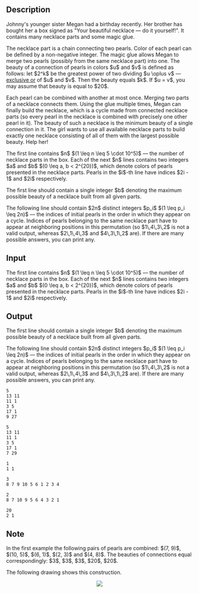 ## Description

<div><p>Johnny's younger sister Megan had a birthday recently. Her brother has bought her a box signed as "<span class="tex-font-style-it">Your beautiful necklace&nbsp;— do it yourself!</span>". It contains many necklace parts and some magic glue. </p><p>The necklace part is a chain connecting two pearls. Color of each pearl can be defined by a non-negative integer. The magic glue allows Megan to merge two pearls (possibly from the same necklace part) into one. The beauty of a connection of pearls in colors $u$ and $v$ is defined as follows: let $2^k$ be the greatest power of two dividing $u \oplus v$&nbsp;— <a href="https://en.wikipedia.org/wiki/Exclusive_or#Computer_science">exclusive or</a> of $u$ and $v$. Then the beauty equals $k$. If $u = v$, you may assume that beauty is equal to $20$.</p><p>Each pearl can be combined with another at most once. Merging two parts of a necklace connects them. Using the glue multiple times, Megan can finally build the necklace, which is a cycle made from connected necklace parts (so every pearl in the necklace is combined with precisely one other pearl in it). The beauty of such a necklace is the minimum beauty of a single connection in it. The girl wants to use all available necklace parts to build <span class="tex-font-style-bf">exactly one</span> necklace consisting of <span class="tex-font-style-bf">all of them</span> with the largest possible beauty. Help her!</p></div><div class="input-specification"><p>The first line contains $n$ $(1 \leq n \leq 5 \cdot 10^5)$&nbsp;— the number of necklace parts in the box. Each of the next $n$ lines contains two integers $a$ and $b$ $(0 \leq a, b &lt; 2^{20})$, which denote colors of pearls presented in the necklace parts. Pearls in the $i$-th line have indices $2i - 1$ and $2i$ respectively.</p></div><div class="output-specification"><p>The first line should contain a single integer $b$ denoting the maximum possible beauty of a necklace built from all given parts.</p><p>The following line should contain $2n$ distinct integers $p_i$ $(1 \leq p_i \leq 2n)$&nbsp;— the indices of initial pearls in the order in which they appear on a cycle. Indices of pearls belonging to the same necklace part have to appear at neighboring positions in this permutation (so $1\,4\,3\,2$ is not a valid output, whereas $2\,1\,4\,3$ and $4\,3\,1\,2$ are). If there are many possible answers, you can print any.</p></div>

## Input

<p>The first line contains $n$ $(1 \leq n \leq 5 \cdot 10^5)$&nbsp;— the number of necklace parts in the box. Each of the next $n$ lines contains two integers $a$ and $b$ $(0 \leq a, b &lt; 2^{20})$, which denote colors of pearls presented in the necklace parts. Pearls in the $i$-th line have indices $2i - 1$ and $2i$ respectively.</p>

## Output

<p>The first line should contain a single integer $b$ denoting the maximum possible beauty of a necklace built from all given parts.</p><p>The following line should contain $2n$ distinct integers $p_i$ $(1 \leq p_i \leq 2n)$&nbsp;— the indices of initial pearls in the order in which they appear on a cycle. Indices of pearls belonging to the same necklace part have to appear at neighboring positions in this permutation (so $1\,4\,3\,2$ is not a valid output, whereas $2\,1\,4\,3$ and $4\,3\,1\,2$ are). If there are many possible answers, you can print any.</p>





```input1
5
13 11
11 1
3 5
17 1
9 27
```




```input2
5
13 11
11 1
3 5
17 1
7 29
```




```input3
1
1 1
```




```output1
3
8 7 9 10 5 6 1 2 3 4
```




```output2
2
8 7 10 9 5 6 4 3 2 1
```




```output3
20
2 1
```



## Note

<p>In the first example the following pairs of pearls are combined: $(7, 9)$, $(10, 5)$, $(6, 1)$, $(2, 3)$ and $(4, 8)$. The beauties of connections equal correspondingly: $3$, $3$, $3$, $20$, $20$.</p><p>The following drawing shows this construction.</p><center> <img class="tex-graphics" src="file://pqj7ZKOb.png" style="max-width: 100.0%;max-height: 100.0%;"> </center>
